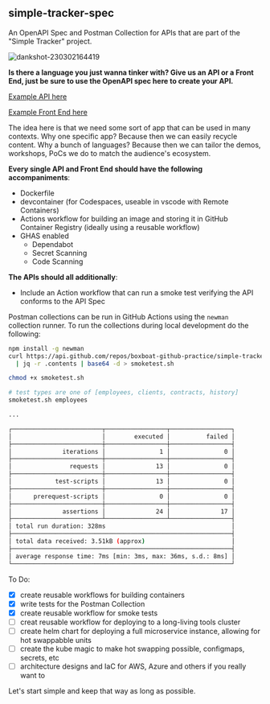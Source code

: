 ## simple-tracker-spec

An OpenAPI Spec and Postman Collection for APIs that are part of the "Simple Tracker" project. 

![dankshot-230302164419](https://user-images.githubusercontent.com/64292041/222576744-a65c44ee-b113-4ff6-8e68-86a9e9bf51c2.png)

__Is there a language you just wanna tinker with? Give us an API or a Front End, just be sure to use the OpenAPI spec here to create your API.__ 

[Example API here](https://github.com/boxboat-github-practice/simple-tracker-express-api)

[Example Front End here](https://github.com/boxboat-github-practice/simple-tracker-express-web)

The idea here is that we need some sort of app that can be used in many contexts. Why one specific app? Because then we can easily recycle content. Why a bunch of languages? Because then we can tailor the demos, workshops, PoCs we do to match the audience's ecosystem.

__Every single API and Front End should have the following accompaniments__:
- Dockerfile
- devcontainer (for Codespaces, useable in vscode with Remote Containers)
- Actions workflow for building an image and storing it in GitHub Container Registry (ideally using a reusable workflow)
- GHAS enabled
  - Dependabot
  - Secret Scanning
  - Code Scanning

__The APIs should all additionally__:
- Include an Action workflow that can run a smoke test verifying the API conforms to the API Spec

Postman collections can be run in GitHub Actions using the `newman` collection runner. To run the collections during local development do the following:
```bash
npm install -g newman
curl https://api.github.com/repos/boxboat-github-practice/simple-tracker-spec/contents/smoketest.sh \
  | jq -r .contents | base64 -d > smoketest.sh

chmod +x smoketest.sh

# test types are one of [employees, clients, contracts, history]
smoketest.sh employees

...

┌─────────────────────────┬─────────────────┬─────────────────┐
│                         │        executed │          failed │
├─────────────────────────┼─────────────────┼─────────────────┤
│              iterations │               1 │               0 │
├─────────────────────────┼─────────────────┼─────────────────┤
│                requests │              13 │               0 │
├─────────────────────────┼─────────────────┼─────────────────┤
│            test-scripts │              13 │               0 │
├─────────────────────────┼─────────────────┼─────────────────┤
│      prerequest-scripts │               0 │               0 │
├─────────────────────────┼─────────────────┼─────────────────┤
│              assertions │              24 │              17 │
├─────────────────────────┴─────────────────┴─────────────────┤
│ total run duration: 328ms                                   │
├─────────────────────────────────────────────────────────────┤
│ total data received: 3.51kB (approx)                        │
├─────────────────────────────────────────────────────────────┤
│ average response time: 7ms [min: 3ms, max: 36ms, s.d.: 8ms] │
└─────────────────────────────────────────────────────────────┘
```

To Do:
- [x] create reusable workflows for building containers
- [x] write tests for the Postman Collection
- [x] create reusable workflow for smoke tests
- [ ] creat reusable workflow for deploying to a long-living tools cluster 
- [ ] create helm chart for deploying a full microservice instance, allowing for hot swappabble units
- [ ] create the kube magic to make hot swapping possible, configmaps, secrets, etc
- [ ] architecture designs and IaC for AWS, Azure and others if you really want to

Let's start simple and keep that way as long as possible.
<!---
```mermaid
mindmap
  root((Simple Tracker))
    API
      Java
      ::icon(fa-brands fa-java)
      dotnet
      ::icon(fa-brands fa-microsoft)
      JavaScript
      ::icon(fa-brands fa-js)
      python
      ::icon(fa-brands fa-python)
    Front End
      React
      ::icon(fa-brands fa-react)
      dotnet
      ::icon(fa-brands fa-microsoft)
      python
      ::icon(fa-brands fa-python)
      Java
      ::icon(fa-brands fa-java)
    DB
      SQL Server
      ::icon(fa-brands fa-microsoft)
      Oracle SQL
      PostgresSQL
```
--->

